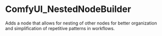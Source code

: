 # ComfyUI_NestedNodeBuilder
 Adds a node that allows for nesting of other nodes for better organization and simplification of repetitive patterns in workflows.

